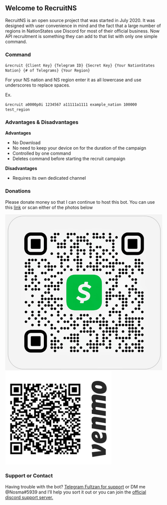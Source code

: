 ## Welcome to RecruitNS

RecruitNS is an open source project that was started in July 2020. It was designed with user convenience in mind and the fact that a large number of regions in NationStates use Discord for most of their official business. Now API recruitment is something they can add to that list with only one simple command.

### Command
```
&recruit {Client Key} {Telegram ID} {Secret Key} {Your NationStates Nation} {# of Telegrams} {Your Region}
```
For your NS nation and NS region enter it as all lowercase and use underscores to replace spaces.

Ex. 
```
&recruit a0000p0i 1234567 a11111a1111 example_nation 100000 test_region 
```
### Advantages & Disadvantages
<b>Advantages</b>
- No Download
- No need to keep your device on for the duration of the campaign
- Controlled by one command
- Deletes command before starting the recruit campaign 

<b>Disadvantages</b>
- Requires its own dedicated channel

### Donations
Please donate money so that I can continue to host this bot. You can use this [link](https://cash.app/$Nosma1) or scan either of the photos below

<img src="7ae82e29cb827cea3fd7400189a85005d00ca2175f8776b11e218a9e68373bb4.png">
<img src="Capture+_2020-08-22-05-20-21.png">

### Support or Contact

Having trouble with the bot? [Telegram Fultzan for support](https://www.nationstates.net) or DM me @Nosma#5939 and I’ll help you sort it out or you can join the [official discord support server.](https://discord.gg/46qpGSV)

